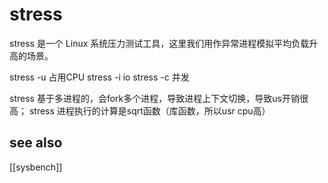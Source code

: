 # stress
stress 是一个 Linux 系统压力测试工具，这里我们用作异常进程模拟平均负载升高的场景。

stress -u 占用CPU
stress -i io
stress -c 并发


stress 基于多进程的，会fork多个进程，导致进程上下文切换，导致us开销很高；
stress 进程执行的计算是sqrt函数（库函数，所以usr cpu高）


## see also

[[sysbench]]